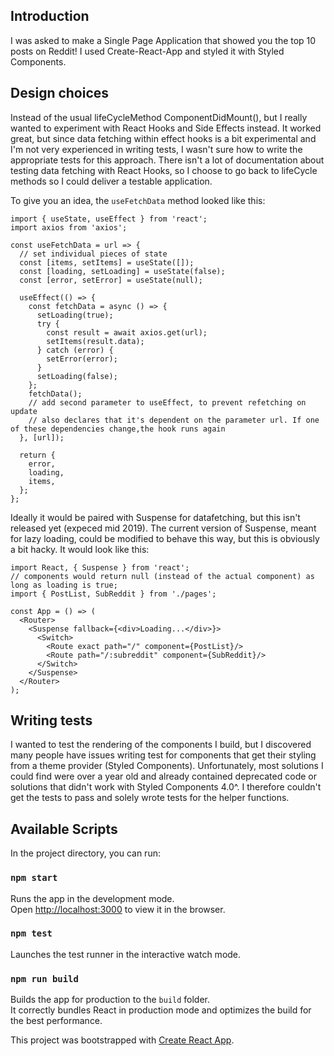 ## Introduction

I was asked to make a Single Page Application that showed you the top 10 posts on Reddit! I used Create-React-App and styled it with Styled Components.

## Design choices

Instead of the usual lifeCycleMethod ComponentDidMount(), but I really wanted to experiment with React Hooks and Side Effects instead. It worked great, but since data fetching within effect hooks is a bit experimental and I'm not very experienced in writing tests, I wasn't sure how to write the appropriate tests for this approach. There isn't a lot of documentation about testing data fetching with React Hooks, so I choose to go back to lifeCycle methods so I could deliver a testable application.

To give you an idea, the `useFetchData` method looked like this:

```
import { useState, useEffect } from 'react';
import axios from 'axios';

const useFetchData = url => {
  // set individual pieces of state
  const [items, setItems] = useState([]);
  const [loading, setLoading] = useState(false);
  const [error, setError] = useState(null);

  useEffect(() => {
    const fetchData = async () => {
      setLoading(true);
      try {
        const result = await axios.get(url);
        setItems(result.data);
      } catch (error) {
        setError(error);
      }
      setLoading(false);
    };
    fetchData();
    // add second parameter to useEffect, to prevent refetching on update
    // also declares that it's dependent on the parameter url. If one of these dependencies change,the hook runs again
  }, [url]);

  return {
    error,
    loading,
    items,
  };
};
```

Ideally it would be paired with Suspense for datafetching, but this isn't released yet (expeced mid 2019). The current version of Suspense, meant for lazy loading, could be modified to behave this way, but this is obviously a bit hacky. It would look like this:

```
import React, { Suspense } from 'react';
// components would return null (instead of the actual component) as long as loading is true;
import { PostList, SubReddit } from './pages';

const App = () => (
  <Router>
    <Suspense fallback={<div>Loading...</div>}>
      <Switch>
        <Route exact path="/" component={PostList}/>
        <Route path="/:subreddit" component={SubReddit}/>
      </Switch>
    </Suspense>
  </Router>
);
```

## Writing tests
I wanted to test the rendering of the components I build, but I discovered many people have issues writing test for components that get their styling from a theme provider (Styled Components). Unfortunately, most solutions I could find were over a year old and already contained deprecated code or solutions that didn't work with Styled Components 4.0^. I therefore couldn't get the tests to pass and solely wrote tests for the helper functions.

## Available Scripts

In the project directory, you can run:

### `npm start`

Runs the app in the development mode.<br>
Open [http://localhost:3000](http://localhost:3000) to view it in the browser.

### `npm test`

Launches the test runner in the interactive watch mode.<br>

### `npm run build`

Builds the app for production to the `build` folder.<br>
It correctly bundles React in production mode and optimizes the build for the best performance.

This project was bootstrapped with [Create React App](https://github.com/facebook/create-react-app).
